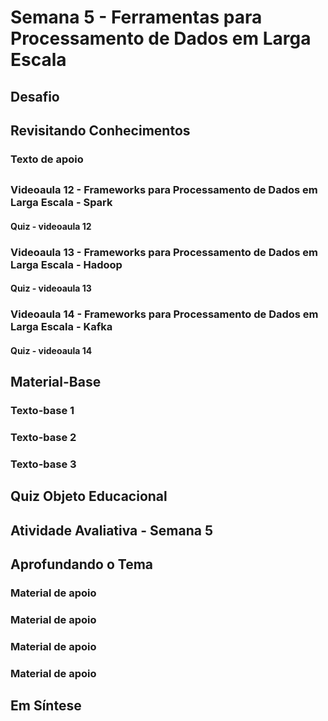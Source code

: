 # Semana 5 - Ferramentas para Processamento de Dados em Larga Escala

## Desafio

## Revisitando Conhecimentos
### Texto de apoio

## 
### Videoaula 12 - Frameworks para Processamento de Dados em Larga Escala - Spark

#### Quiz - videoaula 12

### Videoaula 13 - Frameworks para Processamento de Dados em Larga Escala - Hadoop

#### Quiz - videoaula 13

### Videoaula 14 - Frameworks para Processamento de Dados em Larga Escala - Kafka

#### Quiz - videoaula 14

## Material-Base
### Texto-base 1
### Texto-base 2
### Texto-base 3

## Quiz Objeto Educacional

## Atividade Avaliativa - Semana 5

## Aprofundando o Tema
### Material de apoio
### Material de apoio
### Material de apoio
### Material de apoio

## Em Síntese
